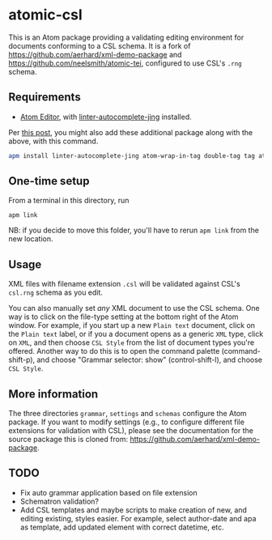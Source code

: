 # atomic-csl

This is an Atom package providing a validating editing environment for documents conforming to a CSL schema.  It is a fork of <https://github.com/aerhard/xml-demo-package> and <https://github.com/neelsmith/atomic-tei>, configured to use CSL's `.rng` schema.


## Requirements

-  [Atom Editor](https://atom.io/), with [linter-autocomplete-jing](https://github.com/aerhard/linter-autocomplete-jing) installed.

Per [this post](https://andrewdunning.ca/getting-started-editing-tei-xml-atom), you might also add these additional package along with the above, with this command.

``` bash
apm install linter-autocomplete-jing atom-wrap-in-tag double-tag tag atom-beautify linter linter-ui-default intentions busy-signal
```

## One-time setup

From a terminal in this directory, run

    apm link

NB: if you decide to move this folder, you'll have to rerun `apm link` from the new location.


## Usage

XML files with filename extension `.csl` will be validated against CSL's `csl.rng` schema as you edit.

You can also manually set *any* XML document to use the CSL schema.  One way is to click on the file-type setting at the bottom right of the Atom window. For example, if you start up a new `Plain text` document, click on the `Plain text` label, or if you a document opens as a generic `XML` type, click on `XML`, and then choose `CSL Style` from the list of document types you're offered.  Another way to do this is to open the command palette (command-shift-p), and choose "Grammar selector: show" (control-shift-l), and choose `CSL Style`. 

## More information

The three directories `grammar`, `settings` and `schemas` configure the Atom package.  If you want to modify settings (e.g., to configure different file extensions for validation with CSL), please see the documentation for the source package this is cloned from:  <https://github.com/aerhard/xml-demo-package>.

## TODO

* Fix auto grammar application based on file extension
* Schematron validation?
* Add CSL templates and maybe scripts to make creation of new, and editing existing, styles easier. For example, select author-date and apa as template, add updated element with correct datetime, etc.
